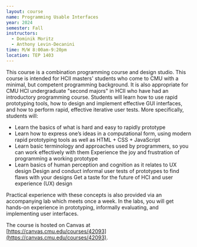 ```yaml
---
layout: course
name: Programming Usable Interfaces
year: 2024
semester: Fall
instructors:
  - Dominik Moritz
  - Anthony Levin-Decanini
time: M/W 8:00am-9:20pm
location: TEP 1403
---
```


This course is a combination programming course and design studio. This course is intended for HCII masters' students who come to CMU with a minimal, but competent programming background. It is also appropriate for CMU HCI undergraduate "second majors" in HCII who have had an introductory programming course.
Students will learn how to use rapid prototyping tools, how to design and implement effective GUI interfaces, and how to perform rapid, effective iterative user tests. More specifically, students will:

- Learn the basics of what is hard and easy to rapidly prototype
- Learn how to express one’s ideas in a computational form, using modern rapid prototyping tools as well as HTML + CSS + JavaScript
- Learn basic terminology and approaches used by programmers, so you can work effectively with them
  Experience the joy and frustration of programming a working prototype
- Learn basics of human perception and cognition as it relates to UX design
  Design and conduct informal user tests of prototypes to find flaws with your designs
  Get a taste for the future of HCI and user experience (UX) design

Practical experience with these concepts is also provided via an accompanying lab which meets once a week. In the labs, you will get hands-on experience in prototyping, informally evaluating, and implementing user interfaces.

The course is hosted on Canvas at [https://canvas.cmu.edu/courses/42093](https://canvas.cmu.edu/courses/42093).
